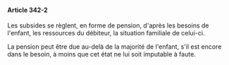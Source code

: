 #### Article 342-2

Les subsides se règlent, en forme de pension, d'après les besoins de l'enfant, les ressources du débiteur, la situation familiale de celui-ci.

La pension peut être due au-delà de la majorité de l'enfant, s'il est encore dans le besoin, à moins que cet état ne lui soit imputable à faute.

